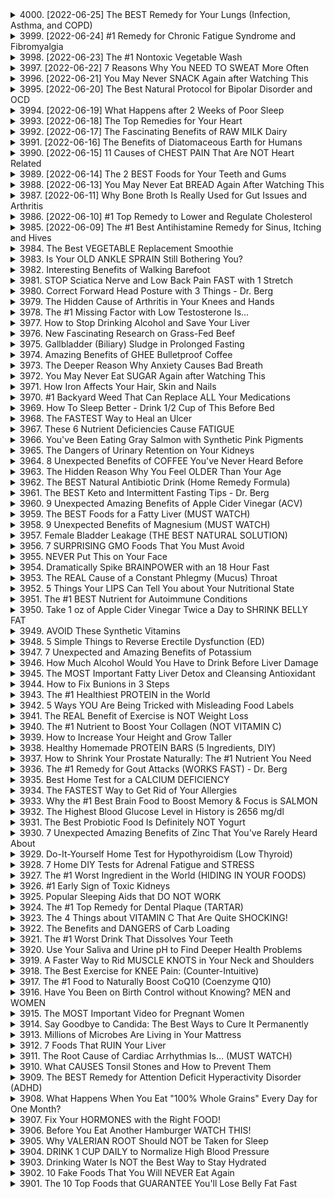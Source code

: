 <details>
<summary>4000. [2022-06-25] The BEST Remedy for Your Lungs (Infection, Asthma, and COPD)</summary><br>

<a href="https://www.youtube.com/watch?v=09RHUN1az2w" target="_blank">
    <img src="https://img.youtube.com/vi/09RHUN1az2w/maxresdefault.jpg" 
        alt="[Youtube]" width="200">
</a>

### 文章整理：《肺部健康管理的有效方案》

---

#### **核心主題**
- 探讨改善肺部健康的自然療法，包括維生素D、紅光療法（infrared light therapy）和紫外線（UV light）的作用。
- 强調太陽光的綜合療效及其在肺部健康中的重要性。

---

#### **主要觀念**
1. ** inflammation, 免疫反應和血管收縮**：這三個現象是肺部疾病（如感染、哮喘和COPD）的共同特徵。
2. **糖皮質激素的局限性**：長期使用會導致抗藥性，降低療效。
3. **維生素D的作用**：
   - 調節免疫系統。
   - 抗炎作用。
   - 支持肺部平滑肌功能。
4. **紅光療法（infrared light therapy）**：
   - 有助於舒張支氣管，改善呼吸。
   - 減輕炎症和肺纖維化。
5. **紫外線（UV light）**：
   - 具有抑菌作用，可用於殺滅空氣中的病原體。

---

#### **問題原因**
1. 長期使用糖皮質激素會導致抗藥性。
2. 維生素D受體基因多形性（polymorphism）可能影響其療效，導致部分人對維生素D反應不佳。
3. 環境污染和室內污染物可能加重肺部負擔。

---

#### **解決方法**
1. **維生素D**：
   - 补充足夠劑量的維生素D（如50,000 IU/天），尤其是基因檢測顯示受體功能異常的人群。
2. **紅光療法和紫外線療法**：
   - 利用自然光或人工設備進行紅光和紫外線照射，改善肺部健康。
3. **太陽光綜合療法**：
   - 太陽光提供UVB射線（促進維生素D合成）和紅外線（抗炎、改善呼吸），是一種經濟有效的綜合療法。

---

#### **健康建議**
1. **增加日曬時間**：適當暴露於陽光下，以促進維生素D的合成。
2. **穿透性衣物**：红外線可穿透衣物，因此即使在室內或陰天也能受益。
3. **避免過度曝晒**：注意防護，避免紫外線過量照射導致皮膚損傷。
4. **保持空氣流通**：減少室內污染物，選擇戶外活動以改善肺部健康。

---

#### **結論**
- 太陽光的多重療效（UVB、紅外線）為肺部健康管理提供了自然且有效的方案。
- 維生素D和光療法可增強免疫力、降低炎症反應，並幫助恢復糖皮質激素的效果。
- 適當的日曬和戶外活動是提升肺部健康的重要方式。
</details>

<details>
<summary>3999. [2022-06-24] #1 Remedy for Chronic Fatigue Syndrome and Fibromyalgia</summary><br>

<a href="https://www.youtube.com/watch?v=F30qB2tMQgQ" target="_blank">
    <img src="https://img.youtube.com/vi/F30qB2tMQgQ/maxresdefault.jpg" 
        alt="[Youtube]" width="200">
</a>

### 核心主題 (Core Theme)
- **Discussion of treatments for Chronic Fatigue Syndrome (CFS) and Fibromyalgia**  
  討論慢性疲勞綜合症（CFS）和纖維肌痛的治療方法。

---

### 主要觀念 (Primary Concepts)
- **Association between CFS, Fibromyalgia, and Epstein-Barr Virus (EBV)**  
  慢性疲勞綜合症和纖維肌痛常與Epstein-Barr病毒有關。
- **Stress and Cortisol Imbalance as Triggers**  
  紧張和皮質醇失衡是激活EBV的 triggers。

---

### 問題原因 (Underlying Causes)
- **Reactivation of Latent EBV**  
  潜伏的Epstein-Barr病毒被重新激活。
- **Cortisol Dysregulation Due to Stress**  
  紧張導致的皮質醇失衡，削弱免疫系統功能。

---

### 解決方法 (Solutions)
1. **Olive Leaf Extract as an Antiviral Agent**  
   橄欖葉提取物具有抗病毒作用，特別針對EBV。
2. **Stress Reduction Strategies**  
   緮理壓力，以避免激活潛伏的病毒感染。

---

### 健康建議 (Health Recommendations)
1. **Incorporate Olive Leaf Extract into Diet**  
   將橄欖葉提取物納入飲食中，但注意選擇未經過熱處理和未巴氏殺菌的產品。
2. **Manage Stress Effectively**  
   通過心理調適或物理活動等方式有效管理壓力。
3. **Consider Fermented Olives with Live Cultures**  
   選擇發酵且未殺菌的橄欖，以保留有益菌。

---

### 結論 (Conclusion)
- **Olive Leaf Extract as a Promising Remedy**  
  橄欖葉提取物對CFS和Fibromyalgia患者有顯著療效，但需配合壓力管理。
- **Importance of Holistic Approaches**  
  綜合性治療方法（如抗病毒與壓力管理結合）是改善症狀的关键。

---

### 參考資料 (References)
1. Epstein-Barr Virus and Chronic Fatigue Syndrome: Mechanisms and Treatment Options.  
2. The Role of Cortisol in Viral Reactivation and Immune Suppression.  
3. Health Benefits of Olive Leaf Extract: A Review of Scientific Evidence.
</details>

<details>
<summary>3998. [2022-06-23] The #1 Nontoxic Vegetable Wash</summary><br>

<a href="https://www.youtube.com/watch?v=GKLZpquBc_4" target="_blank">
    <img src="https://img.youtube.com/vi/GKLZpquBc_4/maxresdefault.jpg" 
        alt="[Youtube]" width="200">
</a>

### 核心主題
- 探讨非 Toxic 的蔬菜清洗方法。
- 强调氢氧化学特性及其在清洗和健康方面的应用。

### 主要觀念
1. **氢氧化学的双重作用**：
   - 氢氧化学（H₂O₂）是一种氧化性化合物，能够分解为水和氧气。
   - 在人体内，免疫细胞利用氢氧化学作为抗菌武器。

2. **氢氧化学的独特优势**：
   - 具有杀灭微生物的能力。
   - 能够降解并去除農藥、殺蟲劑、除草劑等化學物質。

3. **脂肪可溶性毒物的健康風險**：
   - 化學物質易積累在脂肪組織，影響神經系統和內臟器官。
   - 使是「有機」蔬菜，也可能含有微量農藥殘留。

### 問題原因
- 常規農藥和化學劑的使用導致食物中存在有害殘留。
- 化學物質不易分解，可能長期影響健康。
- 消毒劑和殺蟲劑的濫用對環境和家庭造成潛在危害。

### 解決方法
1. **食品級氢氧化学**：
   - 推荐使用3%食品級氢氧化學溶液。
   - 清洗比例：1/4杯氢氧化学加入1加仑水中。
   - 浸泡蔬菜20分鐘後晾干，存放在冰箱中。

2. **替代清潔方法**：
   - 使用茶 tree 油、稀釋的醋或卡詩肥皂溶液。
   - 碳酸鹽土（Diatomaceous Earth）用於殺蟲和消毒。

3. **家庭蟲害控制**：
   - 採用自然方法如Neem油，避免使用有毒化學劑。
   - 請專業公司時需了解使用的藥劑成份，確保安全。

### 健康建議
- 避免接觸高毒性殺蟲劑和消毒劑。
- 使用非 Toxic 的清潔產品，降低家庭環境中的化學暴露風險。
- 定期清潔廚房 surfaces 和用具，防止微生物滋生。

### 結論
- 氢氧化學是一種安全有效的清洗劑，具有廣泛的應用潛力。
- 自然方法在殺蟲和消毒方面同樣有效，且對環境更友善。
- 提高公眾對化學物質風險的认知，鼓勵選擇健康的清潔和農藥使用方式。
</details>

<details>
<summary>3997. [2022-06-22] 7 Reasons Why You NEED TO SWEAT More Often</summary><br>

<a href="https://www.youtube.com/watch?v=tcQbIKbbrrU" target="_blank">
    <img src="https://img.youtube.com/vi/tcQbIKbbrrU/maxresdefault.jpg" 
        alt="[Youtube]" width="200">
</a>

### 核心主題: 汗液的作用與健康益處  
Sweating is a natural bodily function with significant health benefits that are often overlooked or misunderstood.

---

### 主要觀念:  
1. **汗液的組成与功能**:  
   - 汗液主要由水、鹽分（如鈉、钾、钙、镁）、氯化物、脂肪酸和葡萄糖等成分組成。  
   - 它的主要功能是調節體溫，防止中暑，并幫助排出 excess heat.  

2. **汗腺的類型**:  
   - 經油腺：連接毛囊，分泌油脂（如腋下）。  
   - 汗腺：分泌鹽分較高的液體。  

3. **常見問題**:  
   - 人們不喜歡出汗的原因包括怕臭味、擔心別人知道自分が汗をかいていること等。  
   - 使用某些止汗劑可能會堵塞毛孔，導致更嚴重的臭味。  

---

### 問題原因:  
- 過度使用含 Aluminum 的止汗劑可能阻塞毛孔，增加臭味。  
- 現代人過於追求乾燥肌膚，忽視了出汗的健康益處。  

---

### 解决方法:  
1. **自然調節汗液**:  
   - 適當運動以促進血液循環和汗腺活動。  
   - 使用不含堵塞成分的清潔產品。  

2. **補充電解質**:  
   - 紫外線照射下出汗會導致鈉、钾等 mineral 的流失，建議適量補充。  

3. **心理調整**:  
   - 汗腺受神經系統控制，保持良好的心理狀態有助于減少不必要的出汗。  

---

### 健康建議:  
1. **保持適當的活動水平**:  
   - 定期運動可以提高心肺功能，改善睡眠 quality.  

2. **注意hydration**:  
   - 運動後及時補充水分和電解質，避免 dehydration 和 fatigue.  

3. **選擇合適的止汗劑**:  
   - 選用不含堵塞成分的產品，或嘗試天然方法（如使用蘆薺）。  

4. **保持皮膚清潔**:  
   - 汗液殘留在皮膚上可能導致臭味和感染，建議及時清潔。  

---

### 結論:  
出汗是人體健康的重要表現之一，它不僅幫助調節體溫，還能改善心肺功能、促進睡眠並提昇能量 levels. 適當利用汗液的益處，並且避免過度干預，乃是維持整體健康的關鍵。
</details>

<details>
<summary>3996. [2022-06-21] You May Never SNACK Again after Watching This</summary><br>

<a href="https://www.youtube.com/watch?v=5kPtCnZGAwI" target="_blank">
    <img src="https://img.youtube.com/vi/5kPtCnZGAwI/maxresdefault.jpg" 
        alt="[Youtube]" width="200">
</a>

### 文章整理：高頻率零食攝取對健康的影響及改善策略

---

#### 核心主題  
- **高頻率零食攝取**與相關健康問題的討論。
- 强調**低血糖、胰島素抵抗**及其健康影響。

---

#### 主要觀念  
1. **胰島素的作用**：  
   - 胰島素負責將血糖運輸至細胞供能，過度分泌會導致血糖降低，引發低血糖反饋。
2. **低血糖的危害**：  
   - 低血糖會誘發食欲，導致overeating，特別是高糖分食物的攝取。
3. **現代飲食結構問題**：  
   - 高碳水化合物、低纖維和低脂肪的飲食容易引發胰島素過度分泌。

---

#### 問題原因  
1. **零食消費模式**：  
   - 現代人習慣於高頻率零食攝取，尤其是加工食品，導致血糖水平波動。
2. **飲食結構失衡**：  
   - 高糖、高碳水化合物的攝入增加了胰島素抵抗風險。
3. **缺乏運動**：  
   - 經常久坐和缺乏肢體活動，影響身體對胰島素的敏感性。

---

#### 解決方法  
1. **改變飲食結構**：  
   - 減少精緻碳水化合物攝取，增加膳食纖維和健康脂肪（如橄榄油、坚果）。
2. **增加運動量**：  
   - 觀點：規律性有氧運動可降低胰島素抵抗。
3. **血糖管理策略**：  
   - 避免低血糖誘發的零食攝取，建議食用高纖維和健康脂肪的食物以穩定血糖。

---

#### 健康建議  
1. **飲食調整**：  
   - 減少精緻糖分和加工食品攝取。  
   - 增加蔬菜、橄欖油、坚果等高纖維和健康脂肪食物的攝入。
2. **餐後零食替代**：  
   - 將零食用作正餐的甜點，避免過度攝食。  
   - 推荐搭配：蔬菜沙拉（如芹菜）+ 膏狀堅果、橄欖油等。
3. **補充關鍵營養素**：  
   - 維生素B1、鎂、鈣、鋅和維生素D有助於改善血糖調節。  
   - 推荐來源：深色蔬菜、堅果、種子、全穀物。
4. **運動建議**：  
   - 规律性有氧運動（如快走、騎車）可提高胰島素敏感性，幫助消耗過剩血糖。

---

#### 結論  
1. 高頻率零食攝取會導致低血糖反饋循環，增加肥胖和代謝症風險。  
2. 通過調整飲食結構（降低精緻碳水化合物、增加健康脂肪和膳食纖維）、規律運動及補充關鍵營養素，可有效改善胰島素抵抗，穩定血糖水平。  
3. 零食消費需謹慎，建議將其作為正餐的一部分，以蔬菜和高纖食物為主，避免食用精緻甜食。

--- 

以上整理旨在提供清晰的結構化資訊，幫助理解文章核心內容及其解決方案。
</details>

<details>
<summary>3995. [2022-06-20] The Best Natural Protocol for Bipolar Disorder and OCD</summary><br>

<a href="https://www.youtube.com/watch?v=49NTJ4bWgLA" target="_blank">
    <img src="https://img.youtube.com/vi/49NTJ4bWgLA/maxresdefault.jpg" 
        alt="[Youtube]" width="200">
</a>

### 文章重點整理

#### 核心主題
- 探讨双相情感障碍（bipolar disorder）和强迫症（obsessive compulsive disorder, OCD）的替代治疗协议。
- 强调肠道健康、饮食调整和营养补充在改善精神疾病中的作用。

#### 主要觀念
1. **传统治疗方法的局限性**：
   - 使用SSRIs等药物可能导致副作用。
   - 侵入性治疗如深部脑刺激（DBS）和功能神经外科手术的风险较高。
   
2. **肠道与神经系统之间的联系**：
   - 肠道微生物群在合成神经递质（如血清素、去甲肾上腺素、多巴胺）中起重要作用。
   - 肠道炎症与双相情感障碍等精神疾病密切相关。

3. **替代治疗的核心理念**：
   - 修复肠道健康以改善情绪和神经系统功能。
   - 通过饮食调整和营养补充减少炎症，支持大脑健康。

#### 問題原因
1. **肠道问题**：
   - 炙烧乳杆菌失衡可能导致神经递质合成不足。
   - 饮食中过多的糖、麸质（gluten）和高ω-6脂肪酸的食物引发肠道炎症。

2. **饮食结构不合理**：
   - 高碳水化合物饮食导致血糖波动，影响大脑功能。
   - 精制糖和不健康脂肪的摄入加剧炎症反应。

3. **营养缺乏**：
   - 必需脂肪酸（如ω-3）不足可能导致神经炎症。
   - B族维生素缺乏影响神经递质合成。

#### 解決方法
1. **肠道修复与饮食调整**：
   - 消除引发炎症的食物：减少糖、麸质和高ω-6脂肪酸的摄入。
   - 增加益生菌和益生元食物：如发酵食品（ Sauerkraut, Kimchi, 高 quality kefir）。
   - 考虑采用低碳水化合物饮食，优先选择健康脂肪。

2. **营养补充**：
   - 必需脂肪酸：鱼油中的 EPA 和 DHA 可减少神经炎症。
   - B族维生素：特别是维生素 B1、叶酸和烟酸，推荐使用天然来源如營養酵母。
   - 其他补充剂：N-乙酰半胱氨酸（NAC）调节谷氨酸，改善双相情感障碍；贯叶金黄素（Hyperforin）缓解抑郁。

3. **其他辅助治疗**：
   - 对于严重症状，可考虑锂盐或甘氨酸补充。

#### 健康建議
1. **饮食建议**：
   - 采用均衡饮食，优先选择全食物和高纤维食品。
   - 减少精制糖和反式脂肪的摄入，避免麸质相关问题。

2. **营养补充建议**：
   - 确保充足的必需脂肪酸摄入，优先使用鱼油等来源。
   - 补充天然B族维生素，避免合成剂。

3. **生活习惯建议**：
   - 保持规律作息，减少压力。
   - 结合适度运动，促进大脑健康。

#### 結論
- 替代治疗协议通过修复肠道、调整饮食和补充营养，为双相情感障碍和OCD提供了一种自然且安全的治疗选择。
- 需结合个体情况，制定个性化方案，并在专业医生指导下进行。
</details>

<details>
<summary>3994. [2022-06-19] What Happens after 2 Weeks of Poor Sleep</summary><br>

<a href="https://www.youtube.com/watch?v=cc55ExfBwD8" target="_blank">
    <img src="https://img.youtube.com/vi/cc55ExfBwD8/maxresdefault.jpg" 
        alt="[Youtube]" width="200">
</a>

### 文章重點整理

#### 核心主題
- 睡眠健康的重要性及其影響 фактори.
- 如何通過生活方式、飲食和自然方法改善睡眠品質。

---

#### 主要觀念
1. **光線對睡眠的影響**  
   - 太陽光（尤其是紅外線）可以增加內源性褪黑激素的分泌，從而促進良好的睡眠。
   - 避免過度暴露在紫外線下，以免造成傷害。

2. **飲食與消化系統**  
   - 晚餐不宜過量或食用不易消化的食物，以避免影響夜間睡眠。
   - 推薦食用益生菌食品（如開菲爾）來促進腸胃健康，從而改善睡眠。

3. **壓力管理**  
   - 高強度的有氧運動可能增加思緒，不如進行體力勞作來得好，因後者能分散注意力。
   - 使用補充劑（如阿育吠陀藥草、洋甘菊茶、维生素B1）來幫助緩解壓力。

4. **血糖水平**  
   - 血糖過高或過低均可能干擾睡眠。酮ogenic饮食需注意血糖變化，避免低血糖影響.sleep.

---

#### 問題原因
1. **光線不足**  
   - 现代生活方式導致日間接觸自然光不足，影響褪黑激素的分泌。

2. **飲食不當**  
   - 晚餐過晚或攝入不易消化的食物，加重腸胃負擔，影響睡眠品質。

3. **壓力水平高**  
   - 高壓狀態和不佳的壓力管理方式會干擾睡眠周期。

4. **血糖紊亂**  
   - 血糖不穩定（過高或過低）均可能導致睡眠中斷。

---

#### 解決方法
1. **光線曝露**  
   - 每天適量接觸自然光，特別是紅外線，以增強褪黑激素的分泌。

2. **飲食調整**  
   - 晚餐時間不宜過晚，選擇易消化且富含纖維的食物。
   - 推薦食用益生菌食品（如開菲爾）來改善腸胃健康。

3. **壓力管理**  
   - 選擇體力勞作而非有氧運動來分散注意力，並使用補充劑（如阿育吠陀藥草、洋甘菊茶、维生素B1）來緩解壓力。

4. **血糖控制**  
   - 維持穩定的血糖水平，特別是酮ogenic飲食者需注意血糖變化。

---

#### 健康建議
1. **日光曝露**  
   - 每天適量接觸太陽光，避免紫外線過度傷害，以促進褪黑激素的分泌。

2. **飲食選擇**  
   - 多食用高纖維、富含礦物質的食物（如蔬菜），並攝取益生菌食品來改善腸胃健康。

3. **壓力管理**  
   - 練習放鬆技巧，如冥想或瑜伽，並適當進行體力勞作來分散注意力。

4. **血糖監控**  
   - 定期監測血糖水平，特別是酮ogenic飲食者需注意低血糖的影響。

---

#### 結論
- 改善睡眠品質需要綜合考慮多個因素，包括光線曝露、飲食調整、壓力管理以及血糖控制。
- 通過自然方法和生活方式的改變，可以有效提升睡眠質素，從而促進整體健康。
</details>

<details>
<summary>3993. [2022-06-18] The Top Remedies for Your Heart</summary><br>

<a href="https://www.youtube.com/watch?v=oquJX1-g7lE" target="_blank">
    <img src="https://img.youtube.com/vi/oquJX1-g7lE/maxresdefault.jpg" 
        alt="[Youtube]" width="200">
</a>

### 文章要點整理

#### 一、核心主題
- 心臟健康及其相關問題的分析與解決方案。

#### 二、主要觀念
1. **心臟功能的重要性**：心臟是負責泵血和供氧的主要器官，其健康直接影響全身器官的功能。
2. **常見心臟相關問題**：
   - 高血壓
   - 心律不整（ arrhythmias）
   - 心肌肥大（cardiomegaly）
   - 心音雜音（murmur）
   - 脈搏過快或不規則

#### 三、問題原因
1. **電解質失衡**：缺乏 potassium（鉀）和 magnesium（鎂）會影響心臟節律。
2. **營養素不足**：
   - B 群維生素 deficiency 會導致同型半胱氨酸（homocysteine）水平升高，增加心血管疾病風險。
   - Vitamin D 缺乏可能引起高血壓。
3. **代謝問題**：如.cards病變或心臟肥大。
4. **環境因素**：
   - 電磁場干擾（EMF）來自手機、電腦等電子產品，可能影響心臟節律。
   - 生活習慣，如長時間運動可能導致良性心律不整。

#### 四、解決方法
1. **營養補充**：
   - **Potassium**：增加攝取以降低血壓和脈搏速率。
   - **Magnesium** 和 **Tatka（特卡拉）**：幫助恢復電解質平衡，改善心律不整。
   - **B 群維生素** 與 **Nutritional Yeast**：降低同型半胱氨酸水平，保護心臟健康。
2. **電解質管理**：
   - 补充 sea salt（海鹽）以避免低血壓或過度限制 sodium（鈉）。
3. **環境干預**：
   - 减少接觸 electromagnetic fields（EMF），如調整臥室電子產品布局。
4. **運動調整**：
   - 適當控制高強度運動，防止因心臟強化導致的良性心律不整。

#### 五、健康建議
1. **飲食調整**：
   - 增加 potassium 的攝取（如香蕉、橙子等）。
   - 減少精制碳水化合物和糖分，避免電解質失衡。
2. **補充劑推薦**：
   - 使用 Tatka 补充劑幫助心臟健康。
   - 遐食營養酵母以獲得 B 群維生素。
3. **環境保護措施**：
   - 降低生活周圍的 electromagnetic fields 干擾，改善睡眠環境。

#### 六、結論
- 心臟健康受多種因素影響，包括電解質、營養素、環境和個人習慣。通過綜合調整飲食、補充必需 nutrients 和避免有害環境因素，可以有效保護心臟功能並預防相關疾病。
</details>

<details>
<summary>3992. [2022-06-17] The Fascinating Benefits of RAW MILK Dairy</summary><br>

<a href="https://www.youtube.com/watch?v=PvWz5cNTmLE" target="_blank">
    <img src="https://img.youtube.com/vi/PvWz5cNTmLE/maxresdefault.jpg" 
        alt="[Youtube]" width="200">
</a>

### 文章整理：Raw Milk 的益處與影響

#### 核心主題
- **Raw Milk 及其產品的健康益處**
- **嬰幼兒飲食的最佳選擇：母乳 vs. 牛奶/山羊奶**

---

#### 主要觀念
1. **母乳的優越性**  
   - 母乳是嬰幼兒最完美的食物，具有多種免疫和營養優勢。
   - 非母乳喂養嬰兒面臨諸多健康風險，包括猝死綜合征、肥胖、糖尿病等。

2. **Raw Milk 的潛在益處**  
   - 腸道菌群平衡：Raw Milk 中的有益菌可幫助分解乳糖，改善腸胃健康。
   - 抗炎與免疫支持：含有多種抗炎酶（如 lacto-peroxidase、lactoferrin）和脂肪酸，對抗關節僵硬和炎症有作用。

3. **加工牛奶的缺點**  
   - **巴氏消毒法**：破壞多種蛋白質和酶，降低營養價值。
   - **均質化**：改變脂肪結構，影響脂肪酸的功能。

---

#### 問題原因
- **工業化處理的弊端**  
  - 巴氏消毒滅活了有益酶和抗體，導致乳制品營養價值降低。  
  - 均質化破壞脂肪酸功能，失去自然分層特性。
- **現代飲食習慣影響**  
  - 多數人選擇加工牛奶，忽視 Raw Milk 的天然健康益處。

---

#### 解決方法
1. **選擇Raw Milk 及其制品**  
   - 選擇未經高溫處理的.Raw Milk 與乳製品（如 kefir、酸奶）。
   - 注意來源衛生，確保牛奶來自健康的牲畜。

2. **調整飲食結構**  
   - 減少加工奶制品攝取，優先選擇含A2β-酪蛋白的牛奶，降低消化不適風險。

---

#### 健康建議
1. **免疫與腸胃健康**  
   - Raw Milk 中的有益菌可改善腸道菌群平衡，增強免疫力。  
   - 遊牧型飲食可能有助于減少炎症性腸病。

2. **骨骼與營養吸收**  
   - Raw Milk 提供更多易吸收的鈣質和脂溶性維生素。

3. **注意個人差異**  
   - 乳糖不耐受者可利用Raw Milk 中的乳酸菌來分解乳糖，降低不适感。

---

#### 結論
- **Raw Milk 的多樣益處**  
  - 具備多種抗炎、免疫支持和營養優勢。
- **加工牛奶的局限性**  
  - 巴氏消毒与均質化破壞了牛奶的天然特性，降低健康效益。
- **健康飲食的方向**  
  - 選擇高質量 Raw Milk 與制品，平衡飲食結構，改善整體健康。

---

#### 參考文獻
- [RealMilk.com](https://www.realmilk.com) 提供有關Raw Milk的詳細信息。
</details>

<details>
<summary>3991. [2022-06-16] The Benefits of Diatomaceous Earth for Humans</summary><br>

<a href="https://www.youtube.com/watch?v=hoUzQyp_LtA" target="_blank">
    <img src="https://img.youtube.com/vi/hoUzQyp_LtA/maxresdefault.jpg" 
        alt="[Youtube]" width="200">
</a>

### 核心主題
- 硅藻土（Diatomaceous Earth, DE）的來源與特性
- 網 silica 的重要性及其健康益處
- 硅藻土在人體健康中的應用

### 主要觀念
1. **硅藻土的來源**:
    - 由化石化的硅藻（Diatoms）形成的粉末。
    - 硅藻是屬於藻類或浮游植物（Phytoplankton），經過數百萬年的沉積形成於湖泊底部。

2. **硅的重要性**:
    - 硅在暴露於氧氣後轉化為二氧化硅（Silica）。
    - 二氧化硅對連接組織、關節和骨骼的健康至關重要。
    - 骨骼 mineralization 和預防骨質疏鬆症需要足夠的二氧化硅。

3. ** silica 的功能**:
    - 舉助形成韌帶、肌腱、軟骨、指甲、頭髮和皮膚。
    - 強化動脈壁，可能防止主動脈瘤。
    - 刺激I型膠原蛋白的生成，增強結缔組織。

4. **硅藻土的其他益處**:
    - 抗寄生蟲和病原體作用，如消除大肠杆菌（E. coli）。
    - 通過結合 aluminium 來幫助排毒，避免其在人體中積累。

### 問題原因
- 確保足夠的 silica 取對於維持組織健康至關重要，但現代飲食中往往缺乏這類礦物質。
- 胃酸不足可能影響硅藻土中 silica 的吸收效率。

### 解決方法
1. **补充 silica**:
    - 硅藻土是補充 silica 的有效來源。
    - 推薦每日攝取量從一茶匙開始，逐步增加至兩茶匙。

2. **改善吸收**:
    - 遊離於空腹時服用，以利於胃酸充分作用。
    - 可添加蘋果醋或少量.BUTTON hydrochloric acid（HCl） tablets來增強吸收。

3. **排毒 Aluminium**:
    - 硅藻土能有效結合並清除體內的 Aluminium，減少其毒性影響。

### 健康建議
- 減少 Aluminium 的暴露，例如避免使用含 Aluminium 的廚具或個人護理產品。
- 適當補充硅藻土以強化結缔組織和骨骼健康。
- 確保攝取足夠的 HCl 來幫助 silica 的吸收，尤其是胃酸分泌不足的人群。

### 結論
硅藻土作為一種自然礦物質サプリメント，提供了豐富的二氧化硅，對於維持關節、骨骼、皮膚和血管健康具有顯著益處。通過適當的攝取方法和吸收輔助措施，可以最大化其效果，從而提升整體健康狀況。
</details>

<details>
<summary>3990. [2022-06-15] 11 Causes of CHEST PAIN That Are NOT Heart Related</summary><br>

<a href="https://www.youtube.com/watch?v=rjFk-vMLhhA" target="_blank">
    <img src="https://img.youtube.com/vi/rjFk-vMLhhA/maxresdefault.jpg" 
        alt="[Youtube]" width="200">
</a>

### 文章重點整理

#### 核心主題
- 胸痛（Chest Pain）的多種原因及其與心血管疾病的关系。

#### 主要觀念
1. **胸痛不一定由心臟病引起**：
   - 統計顯示，只有31%的胸痛病例與心臟相關。
   - 心臟病發作（Heart Attack）並非所有胸痛的原因，但胸痛可能與心臟問題有關而不導致永久性損傷。

2. **心臟病發作的特性**：
   - 約64%的心臟病發作是無症狀的。
   - 胸痛可能伴有出汗、頭暈和呼吸短促，但這些症狀並不 항상 心臟病的表現。

3. **胸痛的其他原因**：
   - 消化系統問題（如GERD、膽囊相關疾病）占胸痛病例的42%。
   - 經常忽略的原因包括壓力/焦慮、肺栓塞、肺炎等。

#### 問題原因
1. **消化系統相關**：
   - **GERD（反流性食管炎）**：胃酸逆流導致胸骨後灼燒感或疼痛。
   - **膽道問題**：膽汁淤積或膽管炎症可能引起胸痛，尤其是右下胸部。

2. **壓力和心理因素**：
   - 焦慮、恐慌症和心碎症候群（Broken Heart Syndrome）均可導致胸痛，伴隨高 уровень кортизолу和长期健康影響。

3. **肺部相關疾病**：
   - 肺栓塞（Pulmonary Embolism）、 pneumothorax 和 pneumonia 可引起胸痛，通常伴有呼吸困難或感染症狀。

4. **其他罕見原因**：
   - 主动脉夲離（Aortic Dissection）： rare but dangerous。
   - 病毒性心包炎（Pericarditis）和水痘相關的帶狀皰疹（Shingles）也可導致胸痛。

#### 解決方法
1. **診斷建議**：
   - 如有持續或 severe chest pain，立即就醫以排除心臟病或其他 serious conditions。
   - 醫療專業人員可通過問診、實驗室檢測和影像學檢查來確定病因。

2. **治療方案**：
   - 心臟病：根據情況使用藥物或手術。
   - GERD：藥物治療（如抗酸劑）和生活方式調整。
   - 膽道問題：膽囊切除或其他外科干預。
   - 焦慮/壓力：心理諮詢、放鬆技巧和藥物治療。
   - 肺部感染：抗生素或抗病毒治療。

3. **哮喘管理**：
   - 使用吸入劑。
   - 依	from 鈴 vitamin D 和特殊呼吸技巧來緩解症狀。

#### 健康建議
1. **預防措施**：
   - 管理壓力和焦慮，通過運動、冥想等方法。
   - 保持健康飲食和生活習慣以降低膽囊病和心臟病風險。
   - 定期體檢，特別是有心血管疾病家族史的人。

2. **症狀监测**：
   - 注意胸痛的性質（如位置、持續時間、是否伴隨其他症狀）。
   - 如胸痛伴有呼吸困難、出汗或噁心，立即就醫。

#### 結論
- 胸痛是一個多因素問題，可能涉及消化、心血管和肺部系統等。
- 及時評估和治療是關鍵，以避免嚴重後果。
- 醫患合作對於確定病因和制定有效管理計劃至關重要。
</details>

<details>
<summary>3989. [2022-06-14] The 2 BEST Foods for Your Teeth and Gums</summary><br>

<a href="https://www.youtube.com/watch?v=MNs1VYAXkS4" target="_blank">
    <img src="https://img.youtube.com/vi/MNs1VYAXkS4/maxresdefault.jpg" 
        alt="[Youtube]" width="200">
</a>

# 文章整理：牙齒與口腔健康的關鍵營養素

## 核心主題
- 牙齒和 gums 的健康受到多種營養素的影響。
- 糖分和精制碳水化合物是導致牙齒問題的主要原因之一。
- 脫水山梨糖醇（vitamin F）等脂肪溶性維生素在牙齒健康中起重要作用。

---

## 主要觀念
1. **維生素 A 的作用**：
   - 維生素 A 促進唾液分泌，幫助保持口腔濕潤。
   - 維生素 A 缺乏會影響牙齦健康。

2. **維生素 C 的作用**：
   - 維生素 C 與膠原蛋白的合成有關，有助於牙肉和牙龈健康。
   - 糖分攝取過多會干擾維生素 C 的吸收。

3. **維生素 D 的作用**：
   - 維生素 D 促進鈣質吸收，增強牙齒骨密度。

4. **維生素 K2 的作用**：
   - 維生素 K2 負責將鈣質運送到牙齒和骨骼，防止鈣沉積在血管中。

5. **脂肪酸的作用**：
   - ω-3 脫水山梨糖醇（EPA 和 DHA）具有抗炎作用，有助於口腔健康。
   - 維生素 F 輔助將鈣質輸送到組織中。

---

## 問題原因
1. **不良飲食習慣**：
   - 高糖和高精制碳水化合物攝取破壞牙齒 mineral balance。
   - 糖分干擾維生素 C 的吸收，影響牙肉健康。

2. **營養素缺乏**：
   - 維生素 A、C、D、K2 和脂肪酸的不足導致牙齒問題。

3. **現代飲食結構**：
   - 高糖和加工食品盛行，傳統富含營養的食物攝取不足。

---

## 解決方法
1. **補充足夠的維生素 A**：
   - 消耗富含維生素 A 的食物（如肝臟、蛋黃、紅橙色蔬菜）。
   - 草饲牛油和魚肝油是優質來源。

2. **增加維生素 C 攝取**：
   - 食用新鮮水果和蔬菜（如柑橘類、草莓、番薯、羽衣甘藍）。
   - 酪乳酸菌食品（如酸奶、kimchi、sauerkraut）提供額外益生菌。

3. **補充足夠的維生素 D**：
   - 多晒太陽或攝取魚肝油、蛋黃等富含維生素 D 的食物。

4. **增加維生素 K2 的攝取**：
   - 食用含vitamin K2的食物（如納豆、干酪、牛肝）。
   - 乳酸菌食品也提供一定量的vitamin K2。

5. **補充脂肪酸**：
   - 消耗富含ω-3 脫水山梨糖醇的食物（如魚油、亞麻籽、奇亞籽）。
   - 選擇未加工的天然脂肪來源，如牛油和椰子油。

---

## 健康建議
1. **飲食調整**：
   - 減少精制糖和碳水化合物攝取。
   - 多食用富含維生素 A、C、D、K2 和脂肪酸的食物。

2. **補充劑推薦**：
   - 高品質魚肝油（Cod Liver Oil）提供維生素 A、D 和脂肪酸。
   - 草饲牛油作為日常脂肪來源，提供多種營養素。

3. **生活方式建議**：
   - 定期口腔檢查和清潔。
   - 確保足夠的日光照射以合成維生素 D。

---

## 結論
牙齒健康不僅依賴於良好的口腔衛生習慣，還受到飲食中營養素的深刻影響。通過補充足夠的維生素 A、C、D、K2 和脂肪酸，並且避免高糖和精制碳水化合物，可以顯著改善牙齒和 gums 的健康狀況。
</details>

<details>
<summary>3988. [2022-06-13] You May Never Eat BREAD Again After Watching This</summary><br>

<a href="https://www.youtube.com/watch?v=pdMOxVRtCkc" target="_blank">
    <img src="https://img.youtube.com/vi/pdMOxVRtCkc/maxresdefault.jpg" 
        alt="[Youtube]" width="200">
</a>

# 文章整理： grains and gluten-related health issues

## 1. 核心主題  
- 探讨谷物（尤其是麸质）对健康的影响及其潜在的负面影响。

## 2. 主要觀念  
- **麸质相关问题**：麸质可能导致多种健康问题，包括肠道 permeability、免疫反应和神经系统疾病。  
- **炎症作用**：谷物中的Omega-6脂肪酸比例过高，引发慢性炎症，导致肠道通透性增加。  
- **现代加工方式**：工业化生产中缩短发酵时间，保留更多麸质，增加了消化负担。

## 3. 問題原因  
- **麸质敏感性**：部分人群对麸质不耐受，可能导致肠漏、过敏反应和自身免疫疾病。  
- **营养失衡**：谷物中的Omega-6与Omega-3比例失调（1:22），加剧炎症反应。  
- **添加剂影响**：合成维生素和铁的添加可能引起额外的不良反应。

## 4. 解决方法  
- **减少麸质摄入**：通过实验性饮食（如无谷物一周）评估身体对麸质的反应。  
- **选择低麸质食品**：如发酵时间较长的面包（如 sourdough），可降低麸质含量。  
- **多样化饮食**：采用酮式或生酮饮食，减少炎症并改善整体健康状况。

## 5. 健康建議  
- **短期实验**：建议进行一周无谷物饮食，观察身体变化，再逐步 reintroduce 谷物以评估影响。  
- **关注加工食品**：注意谷物产品中的添加剂和强化成分，选择天然、未过度加工的食品。  
- **个体化饮食**：根据自身健康状况调整饮食结构，必要时寻求专业医疗建议。

## 6. 結論  
麸质和谷物的摄入可能对部分人群带来显著的负面影响，包括肠道健康问题、免疫功能紊乱和神经系统疾病。通过减少或避免麸质摄入，可以有效降低炎症水平，改善整体健康状况。个人应根据自身反应调整饮食习惯，并在必要时寻求专业指导以制定适合自己的饮食计划。
</details>

<details>
<summary>3987. [2022-06-11] Why Bone Broth Is Really Used for Gut Issues and Arthritis</summary><br>

<a href="https://www.youtube.com/watch?v=8QAhZN6S3rU" target="_blank">
    <img src="https://img.youtube.com/vi/8QAhZN6S3rU/maxresdefault.jpg" 
        alt="[Youtube]" width="200">
</a>

# 骨髓 broth 的效果與機理：分析與建議  

## 一、核心主題  
骨髓 broth（bone broth）作为一种传统的营养食品，在近年来受到广泛关注。文章探讨了其在改善关节健康和肠道问题方面的潜在作用，并提出了一种可能的免疫调节机制。

---

## 二、主要觀念  
1. **骨髓 broth 的成分**：富含氨基酸（如谷氨酰胺）、膠原蛋白、多肽、微量元素（如硫酸根）和滋潤物質。  
2. **健康聲明**：被認為對腸胃健康、免疫系統和皮膚有好處。  
3. **可能的免疫調節機制**：提出了一種理論，稱為“分心抗原”假說，即消耗其他物種的DNA（如骨髓中的PMG）可以干擾自身免疫反應，從而減輕自體免疫病灶的炎症。  

---

## 三、問題原因  
1. **腸胃炎症的原因**：可能與飲食、免疫失衡或微生態紊亂有關。  
2. **自體免疫疾病的挑戰**：傳統治療方式可能缺乏針對性，副作用多。  

---

## 四、解決方法  
1. **飲食調整**：  
   - 增加高脂肪動物蛋白的攝取（脂肪與蛋白質的比例建議為2:1至3:1）。  
   - 選擇燉煮或蒸煮植物來降低抗營養因子。  
   - 避免谷物、榖物油和乳制品（除非個體耐受）。  
   - 推荐發酵食品（如 Sauerkraut 或 Kimchi）以補充益生菌。  

2. **骨髓 broth 的應用**：  
   - 可在短期禁食期間攝取，提供必需氨基酸以維持酮症状态。  
   - 長期使用需結合其他治療方案，並密切觀察效果。  

---

## 五、健康建議  
1. **飲食建議**：  
   - 搭配高脂肪動物蛋白飲食，避免低脂白肉和加工食品。  
   - 減少植物抗營養因子的攝取，通過燉煮或蒸煮來降低其影響。  

2. **免疫調節策略**：  
   - 骨髓 broth 可作為輔助治療手段，但應結合其他免疫調理方法（如益生菌）。  

3. **禁食期間使用**：  
   - 短期禁食時可少量攝取骨髓 broth 以補充營養，避免肌肉分解。  

---

## 六、結論  
骨髓 broth 可能通過提供關鍵營養素和干擾自體免疫反應來改善腸胃健康和關節炎症。然而，其效果仍需進一步臨床研究驗證。飲食調整和骨髓 broth 的使用應結合個體化醫療方案，並在專業醫生的指導下進行。
</details>

<details>
<summary>3986. [2022-06-10] #1 Top Remedy to Lower and Regulate Cholesterol</summary><br>

<a href="https://www.youtube.com/watch?v=T4swm7ZX1nU" target="_blank">
    <img src="https://img.youtube.com/vi/T4swm7ZX1nU/maxresdefault.jpg" 
        alt="[Youtube]" width="200">
</a>

### 核心主題：膽固醇管理與代謝機制

### 主要觀念：
1. 胆固醇的來源：
   - 75%由人體自行合成。
   - 25%來自飲食。
   
2. 胆固醇在脂肪燃燒中的角色：
   - 燉燒脂肪時，膽固醇會被釋放並代謝。

3. 胆汁在膽固醇管理中的作用：
   - 胆汁由肝臟產生，儲存於 gallbladder。
   - 作為 detergent，幫助分解脂肪和吸收脂溶性維生素。
   - 負責將膽固醇排出體外。

4. 胆汁的分類：
   - 初級膽汁鹽：由肝臟直接合成。
   - 次級膽汁鹽：由腸道菌群在大腸中合成人造。

### 問題原因：
1. 肠道菌群失衡：
   - 影響次級膽汁鹽的生成，導致膽固醇代謝障礙。

2. 約束性飲食（如酮egenic diet）：
   - 可能會短期提高膽固醇水平。

3. 遗傳因素：
   - 遺傳問題可能影響膽固醇代謝。

4. 胆囊切除術後的影響：
   - 初級膽汁鹽減少，導致 VLDL 增加。

### 解決方法：
1. 維持多樣化腸道菌群：
   - 摂取發酵蔬菜（如kimchi、sauerkraut）以增加益生菌和益生元。

2. 使用補生素：
   - 补充益生菌可顯著降低膽固醇水平。

3. 高纖維飲食：
   - 綜合攝取蔬菜和發酵食品，促進腸道菌群健康。

4. 尼可酰胺（vitamin B3）的使用：
   - 以尼可inic而非niacinamide形式，能有效降低LDL並增加HDL。
   - 促進膽固醇向膽汁鹽的轉化。

5. 使用Tudca bile salts：
   - 补充特定的膽汁鹽（如Tudca）可幫助降低膽固醇。

### 健康建議：
1. 定期健康檢查：
   - 採用CAC（冠狀動脈鈣化）測試，評估心臟病風險。

2. 適當飲食調整：
   - 低碳水化合物飲食需配合膽固醇管理。
   
3. 益生菌攝取：
   - 優先通過食物攝取益生菌，必要時可補充劑。

4. 胆汁健康管理：
   - 確保腸道菌群健康以維持膽汁鹽的正常合成。

### 結論：
膽固醇管理需綜合考慮代謝機制、飲食調整和腸道健康。利用益生菌、尼可酰胺等方法，結合健康的生活方式，可以有效調節膽固醇水平並降低心臟病風險。
</details>

<details>
<summary>3985. [2022-06-09] The #1 Best Antihistamine Remedy for Sinus, Itching and Hives</summary><br>

<a href="https://www.youtube.com/watch?v=6YE8BZkN8Vo" target="_blank">
    <img src="https://img.youtube.com/vi/6YE8BZkN8Vo/maxresdefault.jpg" 
        alt="[Youtube]" width="200">
</a>

### 文章要點整理

#### 核心主題
- 探讨自然抗组胺療法及其在過敏反應中的應用。

#### 主要觀念
1. **Histamine的作用**：
   - Histamine是免疫反應中重要的化學物質，參與引發多種過敏症狀，如流涕、眼癢、皮膚炎、打噴嚏和支氣管痙攣等。
   
2. **Cortisol的角色**：
   - Cortisol是一種自然抗組胺物質，幫助中和Histamine。 adrenal fatigue或低 cortisol水平會削弱身體對抗Histamine的能力，導致其濃度過高。

3. **Quercetin的作用**：
   - Quercetin（槲皮素）是一種植物化合物，具有抑制 Mast Cells（肥大細胞）釋放 Histamine、直接抑制 Histamine反應、並穩定 Mast Cell膜的功能。它被譽為自然的Zyrtec。

4. **Curcumin的功效**：
   - Curcumin（姜黃素）是從薑黃中提取的成分，具有抗炎和抗氧化特性，可增強Quercetin的效果。

5. **Bromelain的作用**：
   - Bromelain（菠蘿蛋白酶）是一種蛋白酶，有助於提高Curcumin的吸收率。

#### 問題原因
- 過敏反應中Histamine過度釋放引發不適症狀。
- 低Cortisol水平削弱身體對抗Histamine的能力。

#### 解決方法
1. **自然抗組胺療法**：
   - **Quercetin**：推薦劑量為400-600毫克，每兩小時服用一次，可通過食物或補充劑攝取。
   - **Curcumin**：建議與少量脂肪（如椰子油或牛油）一同服用以增吸收，可選用含Bromelain的複方產品以進一步提升吸收效果。

2. **其他支持療法**：
   - **維生素D**：每日建議劑量為20,000 IU。
   - **Zinc**：推薦劑量為50毫克。
   - **Nettle Root**：具有抗炎和抗過敏作用，可用於加重症狀時。

#### 健康建議
1. **飲食建議**：
   - 多攝取富含Quercetin的食物，如紅蔥（特別是靠近根部的部分）、蕪菁、羽衣甘藍、香菜和.Radishes。

2. **補充劑建議**：
   - 按照劑量指導使用Quercetin、Curcumin和Nettle Root補充劑。
   - 維生素D和Zinc可作為輔助療法，提升整體免疫功能。

3. **吸收建議**：
   - 與少量脂肪一同服用 fat-soluble成分（如Curcumin）以增強吸收。
   - 使用含Bromelain的產品可進一步增強Curcumin的效果。

#### 總結
- Quercetin、Curcumin和Nettle Root等自然化合物是有效的抗組胺療法，可通過抑制Mast Cells活性和直接中和Histamine來緩解過敏症狀。
- 維生素D和Zinc作為輔助療法，能進一步增強免疫功能和抗炎效果。
- 適當的劑量管理和吸收方法能顯著提升這些自然療法的效果。

此整理結構清晰地展示了文章的核心內容，使用了正式的學術用語，並按照小節進行歸納。
</details>

<details>
<summary>3984. The Best VEGETABLE Replacement Smoothie</summary><br>

<a href="https://www.youtube.com/watch?v=bbPXVAo0IHs" target="_blank">
    <img src="https://img.youtube.com/vi/bbPXVAo0IHs/maxresdefault.jpg" 
        alt="[Youtube]" width="200">
</a>


</details>

<details>
<summary>3983. Is Your OLD ANKLE SPRAIN Still Bothering You?</summary><br>

<a href="https://www.youtube.com/watch?v=vPfQv9Ks1jE" target="_blank">
    <img src="https://img.youtube.com/vi/vPfQv9Ks1jE/maxresdefault.jpg" 
        alt="[Youtube]" width="200">
</a>


</details>

<details>
<summary>3982. Interesting Benefits of Walking Barefoot</summary><br>

<a href="https://www.youtube.com/watch?v=JQo_edypQOE" target="_blank">
    <img src="https://img.youtube.com/vi/JQo_edypQOE/maxresdefault.jpg" 
        alt="[Youtube]" width="200">
</a>


</details>

<details>
<summary>3981. STOP Sciatica Nerve and Low Back Pain FAST with 1 Stretch</summary><br>

<a href="https://www.youtube.com/watch?v=0taKz08XW7w" target="_blank">
    <img src="https://img.youtube.com/vi/0taKz08XW7w/maxresdefault.jpg" 
        alt="[Youtube]" width="200">
</a>


</details>

<details>
<summary>3980. Correct Forward Head Posture with 3 Things - Dr. Berg</summary><br>

<a href="https://www.youtube.com/watch?v=cqX8ods6VLQ" target="_blank">
    <img src="https://img.youtube.com/vi/cqX8ods6VLQ/maxresdefault.jpg" 
        alt="[Youtube]" width="200">
</a>


</details>

<details>
<summary>3979. The Hidden Cause of Arthritis in Your Knees and Hands</summary><br>

<a href="https://www.youtube.com/watch?v=hnwWHQJcKFw" target="_blank">
    <img src="https://img.youtube.com/vi/hnwWHQJcKFw/maxresdefault.jpg" 
        alt="[Youtube]" width="200">
</a>


</details>

<details>
<summary>3978. The #1 Missing Factor with Low Testosterone Is...</summary><br>

<a href="https://www.youtube.com/watch?v=dX0pJWoG9Kc" target="_blank">
    <img src="https://img.youtube.com/vi/dX0pJWoG9Kc/maxresdefault.jpg" 
        alt="[Youtube]" width="200">
</a>


</details>

<details>
<summary>3977. How to Stop Drinking Alcohol and Save Your Liver</summary><br>

<a href="https://www.youtube.com/watch?v=fbQ7jLhBkIQ" target="_blank">
    <img src="https://img.youtube.com/vi/fbQ7jLhBkIQ/maxresdefault.jpg" 
        alt="[Youtube]" width="200">
</a>


</details>

<details>
<summary>3976. New Fascinating Research on Grass-Fed Beef</summary><br>

<a href="https://www.youtube.com/watch?v=fSgmqsl3Twk" target="_blank">
    <img src="https://img.youtube.com/vi/fSgmqsl3Twk/maxresdefault.jpg" 
        alt="[Youtube]" width="200">
</a>


</details>

<details>
<summary>3975. Gallbladder (Biliary) Sludge in Prolonged Fasting</summary><br>

<a href="https://www.youtube.com/watch?v=GNXzkw8r26Q" target="_blank">
    <img src="https://img.youtube.com/vi/GNXzkw8r26Q/maxresdefault.jpg" 
        alt="[Youtube]" width="200">
</a>


</details>

<details>
<summary>3974. Amazing Benefits of GHEE Bulletproof Coffee</summary><br>

<a href="https://www.youtube.com/watch?v=KJhmGjKDQ9k" target="_blank">
    <img src="https://img.youtube.com/vi/KJhmGjKDQ9k/maxresdefault.jpg" 
        alt="[Youtube]" width="200">
</a>


</details>

<details>
<summary>3973. The Deeper Reason Why Anxiety Causes Bad Breath</summary><br>

<a href="https://www.youtube.com/watch?v=Xm98s6f9HHY" target="_blank">
    <img src="https://img.youtube.com/vi/Xm98s6f9HHY/maxresdefault.jpg" 
        alt="[Youtube]" width="200">
</a>


</details>

<details>
<summary>3972. You May Never Eat SUGAR Again after Watching This</summary><br>

<a href="https://www.youtube.com/watch?v=touPC69jMsg" target="_blank">
    <img src="https://img.youtube.com/vi/touPC69jMsg/maxresdefault.jpg" 
        alt="[Youtube]" width="200">
</a>


</details>

<details>
<summary>3971. How Iron Affects Your Hair, Skin and Nails</summary><br>

<a href="https://www.youtube.com/watch?v=cIuzEjf_URE" target="_blank">
    <img src="https://img.youtube.com/vi/cIuzEjf_URE/maxresdefault.jpg" 
        alt="[Youtube]" width="200">
</a>


</details>

<details>
<summary>3970. #1 Backyard Weed That Can Replace ALL Your Medications</summary><br>

<a href="https://www.youtube.com/watch?v=SFWvKhiP2Sw" target="_blank">
    <img src="https://img.youtube.com/vi/SFWvKhiP2Sw/maxresdefault.jpg" 
        alt="[Youtube]" width="200">
</a>


</details>

<details>
<summary>3969. How To Sleep Better - Drink 1/2 Cup of This Before Bed</summary><br>

<a href="https://www.youtube.com/watch?v=pM3stM3uI00" target="_blank">
    <img src="https://img.youtube.com/vi/pM3stM3uI00/maxresdefault.jpg" 
        alt="[Youtube]" width="200">
</a>


</details>

<details>
<summary>3968. The FASTEST Way to Heal an Ulcer</summary><br>

<a href="https://www.youtube.com/watch?v=NOFMXJ6WzX0" target="_blank">
    <img src="https://img.youtube.com/vi/NOFMXJ6WzX0/maxresdefault.jpg" 
        alt="[Youtube]" width="200">
</a>


</details>

<details>
<summary>3967. These 6 Nutrient Deficiencies Cause FATIGUE</summary><br>

<a href="https://www.youtube.com/watch?v=LwPlCTDzK1c" target="_blank">
    <img src="https://img.youtube.com/vi/LwPlCTDzK1c/maxresdefault.jpg" 
        alt="[Youtube]" width="200">
</a>


</details>

<details>
<summary>3966. You've Been Eating Gray Salmon with Synthetic Pink Pigments</summary><br>

<a href="https://www.youtube.com/watch?v=q2RpfrYFCcA" target="_blank">
    <img src="https://img.youtube.com/vi/q2RpfrYFCcA/maxresdefault.jpg" 
        alt="[Youtube]" width="200">
</a>


</details>

<details>
<summary>3965. The Dangers of Urinary Retention on Your Kidneys</summary><br>

<a href="https://www.youtube.com/watch?v=ME8jjIwYMRY" target="_blank">
    <img src="https://img.youtube.com/vi/ME8jjIwYMRY/maxresdefault.jpg" 
        alt="[Youtube]" width="200">
</a>


</details>

<details>
<summary>3964. 8 Unexpected Benefits of COFFEE You've Never Heard Before</summary><br>

<a href="https://www.youtube.com/watch?v=wnRli6P9GVc" target="_blank">
    <img src="https://img.youtube.com/vi/wnRli6P9GVc/maxresdefault.jpg" 
        alt="[Youtube]" width="200">
</a>


</details>

<details>
<summary>3963. The Hidden Reason Why You Feel OLDER Than Your Age</summary><br>

<a href="https://www.youtube.com/watch?v=7YUDXGeMjAY" target="_blank">
    <img src="https://img.youtube.com/vi/7YUDXGeMjAY/maxresdefault.jpg" 
        alt="[Youtube]" width="200">
</a>


</details>

<details>
<summary>3962. The BEST Natural Antibiotic Drink (Home Remedy Formula)</summary><br>

<a href="https://www.youtube.com/watch?v=vnvfiCXs45E" target="_blank">
    <img src="https://img.youtube.com/vi/vnvfiCXs45E/maxresdefault.jpg" 
        alt="[Youtube]" width="200">
</a>


</details>

<details>
<summary>3961. The BEST Keto and Intermittent Fasting Tips - Dr. Berg</summary><br>

<a href="https://www.youtube.com/watch?v=mGG464f_N_8" target="_blank">
    <img src="https://img.youtube.com/vi/mGG464f_N_8/maxresdefault.jpg" 
        alt="[Youtube]" width="200">
</a>


</details>

<details>
<summary>3960. 9 Unexpected Amazing Benefits of Apple Cider Vinegar (ACV)</summary><br>

<a href="https://www.youtube.com/watch?v=9L3qDUTN550" target="_blank">
    <img src="https://img.youtube.com/vi/9L3qDUTN550/maxresdefault.jpg" 
        alt="[Youtube]" width="200">
</a>


</details>

<details>
<summary>3959. The BEST Foods for a Fatty Liver (MUST WATCH)</summary><br>

<a href="https://www.youtube.com/watch?v=RCXJ4zyVT7M" target="_blank">
    <img src="https://img.youtube.com/vi/RCXJ4zyVT7M/maxresdefault.jpg" 
        alt="[Youtube]" width="200">
</a>


</details>

<details>
<summary>3958. 9 Unexpected Benefits of Magnesium (MUST WATCH)</summary><br>

<a href="https://www.youtube.com/watch?v=4HMHiY3m_t8" target="_blank">
    <img src="https://img.youtube.com/vi/4HMHiY3m_t8/maxresdefault.jpg" 
        alt="[Youtube]" width="200">
</a>


</details>

<details>
<summary>3957. Female Bladder Leakage (THE BEST NATURAL SOLUTION)</summary><br>

<a href="https://www.youtube.com/watch?v=f0PRBRC4oNs" target="_blank">
    <img src="https://img.youtube.com/vi/f0PRBRC4oNs/maxresdefault.jpg" 
        alt="[Youtube]" width="200">
</a>


</details>

<details>
<summary>3956. 7 SURPRISING GMO Foods That You Must Avoid</summary><br>

<a href="https://www.youtube.com/watch?v=3eybu-IgeQc" target="_blank">
    <img src="https://img.youtube.com/vi/3eybu-IgeQc/maxresdefault.jpg" 
        alt="[Youtube]" width="200">
</a>


</details>

<details>
<summary>3955. NEVER Put This on Your Face</summary><br>

<a href="https://www.youtube.com/watch?v=jC3FurKvP60" target="_blank">
    <img src="https://img.youtube.com/vi/jC3FurKvP60/maxresdefault.jpg" 
        alt="[Youtube]" width="200">
</a>


</details>

<details>
<summary>3954. Dramatically Spike BRAINPOWER with an 18 Hour Fast</summary><br>

<a href="https://www.youtube.com/watch?v=KYbpda7AMq8" target="_blank">
    <img src="https://img.youtube.com/vi/KYbpda7AMq8/maxresdefault.jpg" 
        alt="[Youtube]" width="200">
</a>


</details>

<details>
<summary>3953. The REAL Cause of a Constant Phlegmy (Mucus) Throat</summary><br>

<a href="https://www.youtube.com/watch?v=iKp9H9LvlqA" target="_blank">
    <img src="https://img.youtube.com/vi/iKp9H9LvlqA/maxresdefault.jpg" 
        alt="[Youtube]" width="200">
</a>


</details>

<details>
<summary>3952. 5 Things Your LIPS Can Tell You about Your Nutritional State</summary><br>

<a href="https://www.youtube.com/watch?v=d_1fRLt1EW4" target="_blank">
    <img src="https://img.youtube.com/vi/d_1fRLt1EW4/maxresdefault.jpg" 
        alt="[Youtube]" width="200">
</a>


</details>

<details>
<summary>3951. The #1 BEST Nutrient for Autoimmune Conditions</summary><br>

<a href="https://www.youtube.com/watch?v=zy-jEXIxpSo" target="_blank">
    <img src="https://img.youtube.com/vi/zy-jEXIxpSo/maxresdefault.jpg" 
        alt="[Youtube]" width="200">
</a>


</details>

<details>
<summary>3950. Take 1 oz of Apple Cider Vinegar Twice a Day to SHRINK BELLY FAT</summary><br>

<a href="https://www.youtube.com/watch?v=5A3d9FvT8H8" target="_blank">
    <img src="https://img.youtube.com/vi/5A3d9FvT8H8/maxresdefault.jpg" 
        alt="[Youtube]" width="200">
</a>


</details>

<details>
<summary>3949. AVOID These Synthetic Vitamins</summary><br>

<a href="https://www.youtube.com/watch?v=mAlaexDCC44" target="_blank">
    <img src="https://img.youtube.com/vi/mAlaexDCC44/maxresdefault.jpg" 
        alt="[Youtube]" width="200">
</a>


</details>

<details>
<summary>3948. 5 Simple Things to Reverse Erectile Dysfunction (ED)</summary><br>

<a href="https://www.youtube.com/watch?v=K2iBcjJsEwg" target="_blank">
    <img src="https://img.youtube.com/vi/K2iBcjJsEwg/maxresdefault.jpg" 
        alt="[Youtube]" width="200">
</a>


</details>

<details>
<summary>3947. 7 Unexpected and Amazing Benefits of Potassium</summary><br>

<a href="https://www.youtube.com/watch?v=HyzNnxplWIA" target="_blank">
    <img src="https://img.youtube.com/vi/HyzNnxplWIA/maxresdefault.jpg" 
        alt="[Youtube]" width="200">
</a>


</details>

<details>
<summary>3946. How Much Alcohol Would You Have to Drink Before Liver Damage</summary><br>

<a href="https://www.youtube.com/watch?v=5WcqDdDdeZ0" target="_blank">
    <img src="https://img.youtube.com/vi/5WcqDdDdeZ0/maxresdefault.jpg" 
        alt="[Youtube]" width="200">
</a>


</details>

<details>
<summary>3945. The MOST Important Fatty Liver Detox and Cleansing Antioxidant</summary><br>

<a href="https://www.youtube.com/watch?v=sHcaBqko2Vs" target="_blank">
    <img src="https://img.youtube.com/vi/sHcaBqko2Vs/maxresdefault.jpg" 
        alt="[Youtube]" width="200">
</a>


</details>

<details>
<summary>3944. How to Fix Bunions in 3 Steps</summary><br>

<a href="https://www.youtube.com/watch?v=N9kdv-1Mias" target="_blank">
    <img src="https://img.youtube.com/vi/N9kdv-1Mias/maxresdefault.jpg" 
        alt="[Youtube]" width="200">
</a>


</details>

<details>
<summary>3943. The #1 Healthiest PROTEIN in the World</summary><br>

<a href="https://www.youtube.com/watch?v=HeH2npPqAuY" target="_blank">
    <img src="https://img.youtube.com/vi/HeH2npPqAuY/maxresdefault.jpg" 
        alt="[Youtube]" width="200">
</a>


</details>

<details>
<summary>3942. 5 Ways YOU Are Being Tricked with Misleading Food Labels</summary><br>

<a href="https://www.youtube.com/watch?v=_hwGLQKZjPc" target="_blank">
    <img src="https://img.youtube.com/vi/_hwGLQKZjPc/maxresdefault.jpg" 
        alt="[Youtube]" width="200">
</a>


</details>

<details>
<summary>3941. The REAL Benefit of Exercise is NOT Weight Loss</summary><br>

<a href="https://www.youtube.com/watch?v=Lofv5L0qq0k" target="_blank">
    <img src="https://img.youtube.com/vi/Lofv5L0qq0k/maxresdefault.jpg" 
        alt="[Youtube]" width="200">
</a>


</details>

<details>
<summary>3940. The #1 Nutrient to Boost Your Collagen (NOT VITAMIN C)</summary><br>

<a href="https://www.youtube.com/watch?v=tYB9CGGSwFM" target="_blank">
    <img src="https://img.youtube.com/vi/tYB9CGGSwFM/maxresdefault.jpg" 
        alt="[Youtube]" width="200">
</a>


</details>

<details>
<summary>3939. How to Increase Your Height and Grow Taller</summary><br>

<a href="https://www.youtube.com/watch?v=JF8FhfgGe2w" target="_blank">
    <img src="https://img.youtube.com/vi/JF8FhfgGe2w/maxresdefault.jpg" 
        alt="[Youtube]" width="200">
</a>


</details>

<details>
<summary>3938. Healthy Homemade PROTEIN BARS (5 Ingredients, DIY)</summary><br>

<a href="https://www.youtube.com/watch?v=uMan_ylkAcA" target="_blank">
    <img src="https://img.youtube.com/vi/uMan_ylkAcA/maxresdefault.jpg" 
        alt="[Youtube]" width="200">
</a>


</details>

<details>
<summary>3937. How to Shrink Your Prostate Naturally: The #1 Nutrient You Need</summary><br>

<a href="https://www.youtube.com/watch?v=72j8NXuJ1oY" target="_blank">
    <img src="https://img.youtube.com/vi/72j8NXuJ1oY/maxresdefault.jpg" 
        alt="[Youtube]" width="200">
</a>


</details>

<details>
<summary>3936. The #1 Remedy for Gout Attacks (WORKS FAST) - Dr. Berg</summary><br>

<a href="https://www.youtube.com/watch?v=GwDpBTxSYKM" target="_blank">
    <img src="https://img.youtube.com/vi/GwDpBTxSYKM/maxresdefault.jpg" 
        alt="[Youtube]" width="200">
</a>


</details>

<details>
<summary>3935. Best Home Test for a CALCIUM DEFICIENCY</summary><br>

<a href="https://www.youtube.com/watch?v=yU7taCx-bQE" target="_blank">
    <img src="https://img.youtube.com/vi/yU7taCx-bQE/maxresdefault.jpg" 
        alt="[Youtube]" width="200">
</a>


</details>

<details>
<summary>3934. The FASTEST Way to Get Rid of Your Allergies</summary><br>

<a href="https://www.youtube.com/watch?v=IB2UQQlI00g" target="_blank">
    <img src="https://img.youtube.com/vi/IB2UQQlI00g/maxresdefault.jpg" 
        alt="[Youtube]" width="200">
</a>


</details>

<details>
<summary>3933. Why the #1 Best Brain Food to Boost Memory & Focus is SALMON</summary><br>

<a href="https://www.youtube.com/watch?v=fwksQEwtEMA" target="_blank">
    <img src="https://img.youtube.com/vi/fwksQEwtEMA/maxresdefault.jpg" 
        alt="[Youtube]" width="200">
</a>


</details>

<details>
<summary>3932. The Highest Blood Glucose Level in History is 2656 mg/dl</summary><br>

<a href="https://www.youtube.com/watch?v=FtAgg8r-ZYQ" target="_blank">
    <img src="https://img.youtube.com/vi/FtAgg8r-ZYQ/maxresdefault.jpg" 
        alt="[Youtube]" width="200">
</a>


</details>

<details>
<summary>3931. The Best Probiotic Food Is Definitely NOT Yogurt</summary><br>

<a href="https://www.youtube.com/watch?v=rvxVFXEsYs8" target="_blank">
    <img src="https://img.youtube.com/vi/rvxVFXEsYs8/maxresdefault.jpg" 
        alt="[Youtube]" width="200">
</a>


</details>

<details>
<summary>3930. 7 Unexpected Amazing Benefits of Zinc That You've Rarely Heard About</summary><br>

<a href="https://www.youtube.com/watch?v=V-7GCJoOPSA" target="_blank">
    <img src="https://img.youtube.com/vi/V-7GCJoOPSA/maxresdefault.jpg" 
        alt="[Youtube]" width="200">
</a>


</details>

<details>
<summary>3929. Do-It-Yourself Home Test for Hypothyroidism (Low Thyroid)</summary><br>

<a href="https://www.youtube.com/watch?v=hjEjGPMAHWY" target="_blank">
    <img src="https://img.youtube.com/vi/hjEjGPMAHWY/maxresdefault.jpg" 
        alt="[Youtube]" width="200">
</a>


</details>

<details>
<summary>3928. 7 Home DIY Tests for Adrenal Fatigue and STRESS</summary><br>

<a href="https://www.youtube.com/watch?v=SvBi5A6iS9I" target="_blank">
    <img src="https://img.youtube.com/vi/SvBi5A6iS9I/maxresdefault.jpg" 
        alt="[Youtube]" width="200">
</a>


</details>

<details>
<summary>3927. The #1 Worst Ingredient in the World (HIDING IN YOUR FOODS)</summary><br>

<a href="https://www.youtube.com/watch?v=Dkbu16d0qX0" target="_blank">
    <img src="https://img.youtube.com/vi/Dkbu16d0qX0/maxresdefault.jpg" 
        alt="[Youtube]" width="200">
</a>


</details>

<details>
<summary>3926. #1 Early Sign of Toxic Kidneys</summary><br>

<a href="https://www.youtube.com/watch?v=ik1AgqT_rms" target="_blank">
    <img src="https://img.youtube.com/vi/ik1AgqT_rms/maxresdefault.jpg" 
        alt="[Youtube]" width="200">
</a>


</details>

<details>
<summary>3925. Popular Sleeping Aids that DO NOT WORK</summary><br>

<a href="https://www.youtube.com/watch?v=gelyrHXLSg4" target="_blank">
    <img src="https://img.youtube.com/vi/gelyrHXLSg4/maxresdefault.jpg" 
        alt="[Youtube]" width="200">
</a>


</details>

<details>
<summary>3924. The #1 Top Remedy for Dental Plaque (TARTAR)</summary><br>

<a href="https://www.youtube.com/watch?v=0ktNhvkmB00" target="_blank">
    <img src="https://img.youtube.com/vi/0ktNhvkmB00/maxresdefault.jpg" 
        alt="[Youtube]" width="200">
</a>


</details>

<details>
<summary>3923. The 4 Things about VITAMIN C That Are Quite SHOCKING!</summary><br>

<a href="https://www.youtube.com/watch?v=l8FkfVsz76E" target="_blank">
    <img src="https://img.youtube.com/vi/l8FkfVsz76E/maxresdefault.jpg" 
        alt="[Youtube]" width="200">
</a>


</details>

<details>
<summary>3922. The Benefits and DANGERS of Carb Loading</summary><br>

<a href="https://www.youtube.com/watch?v=ixSwoJDxR1Q" target="_blank">
    <img src="https://img.youtube.com/vi/ixSwoJDxR1Q/maxresdefault.jpg" 
        alt="[Youtube]" width="200">
</a>


</details>

<details>
<summary>3921. The #1 Worst Drink That Dissolves Your Teeth</summary><br>

<a href="https://www.youtube.com/watch?v=N5BClQDK548" target="_blank">
    <img src="https://img.youtube.com/vi/N5BClQDK548/maxresdefault.jpg" 
        alt="[Youtube]" width="200">
</a>


</details>

<details>
<summary>3920. Use Your Saliva and Urine pH to Find Deeper Health Problems</summary><br>

<a href="https://www.youtube.com/watch?v=_sRyflXdBrw" target="_blank">
    <img src="https://img.youtube.com/vi/_sRyflXdBrw/maxresdefault.jpg" 
        alt="[Youtube]" width="200">
</a>


</details>

<details>
<summary>3919. A Faster Way to Rid MUSCLE KNOTS in Your Neck and Shoulders</summary><br>

<a href="https://www.youtube.com/watch?v=6VRkYF9cBUQ" target="_blank">
    <img src="https://img.youtube.com/vi/6VRkYF9cBUQ/maxresdefault.jpg" 
        alt="[Youtube]" width="200">
</a>


</details>

<details>
<summary>3918. The Best Exercise for KNEE Pain: (Counter-Intuitive)</summary><br>

<a href="https://www.youtube.com/watch?v=HXt5kTTTrho" target="_blank">
    <img src="https://img.youtube.com/vi/HXt5kTTTrho/maxresdefault.jpg" 
        alt="[Youtube]" width="200">
</a>


</details>

<details>
<summary>3917. The #1 Food to Naturally Boost CoQ10 (Coenzyme Q10)</summary><br>

<a href="https://www.youtube.com/watch?v=-9I2AunSKxo" target="_blank">
    <img src="https://img.youtube.com/vi/-9I2AunSKxo/maxresdefault.jpg" 
        alt="[Youtube]" width="200">
</a>


</details>

<details>
<summary>3916. Have You Been on Birth Control without Knowing? MEN and WOMEN</summary><br>

<a href="https://www.youtube.com/watch?v=qoXkv1b3fWo" target="_blank">
    <img src="https://img.youtube.com/vi/qoXkv1b3fWo/maxresdefault.jpg" 
        alt="[Youtube]" width="200">
</a>


</details>

<details>
<summary>3915. The MOST Important Video for Pregnant Women</summary><br>

<a href="https://www.youtube.com/watch?v=-g7Eny101sk" target="_blank">
    <img src="https://img.youtube.com/vi/-g7Eny101sk/maxresdefault.jpg" 
        alt="[Youtube]" width="200">
</a>


</details>

<details>
<summary>3914. Say Goodbye to Candida: The Best Ways to Cure It Permanently</summary><br>

<a href="https://www.youtube.com/watch?v=a9wWC7M0QxI" target="_blank">
    <img src="https://img.youtube.com/vi/a9wWC7M0QxI/maxresdefault.jpg" 
        alt="[Youtube]" width="200">
</a>


</details>

<details>
<summary>3913. Millions of Microbes Are Living in Your Mattress</summary><br>

<a href="https://www.youtube.com/watch?v=qsgYXh9y0ZI" target="_blank">
    <img src="https://img.youtube.com/vi/qsgYXh9y0ZI/maxresdefault.jpg" 
        alt="[Youtube]" width="200">
</a>


</details>

<details>
<summary>3912. 7 Foods That RUIN Your Liver</summary><br>

<a href="https://www.youtube.com/watch?v=1B98PDEe4vU" target="_blank">
    <img src="https://img.youtube.com/vi/1B98PDEe4vU/maxresdefault.jpg" 
        alt="[Youtube]" width="200">
</a>


</details>

<details>
<summary>3911. The Root Cause of Cardiac Arrhythmias Is... (MUST WATCH)</summary><br>

<a href="https://www.youtube.com/watch?v=tQO7JN47Z04" target="_blank">
    <img src="https://img.youtube.com/vi/tQO7JN47Z04/maxresdefault.jpg" 
        alt="[Youtube]" width="200">
</a>


</details>

<details>
<summary>3910. What CAUSES Tonsil Stones and How to Prevent Them</summary><br>

<a href="https://www.youtube.com/watch?v=O1YQjA758Gc" target="_blank">
    <img src="https://img.youtube.com/vi/O1YQjA758Gc/maxresdefault.jpg" 
        alt="[Youtube]" width="200">
</a>


</details>

<details>
<summary>3909. The BEST Remedy for Attention Deficit Hyperactivity Disorder (ADHD)</summary><br>

<a href="https://www.youtube.com/watch?v=FVFnq5j0mzY" target="_blank">
    <img src="https://img.youtube.com/vi/FVFnq5j0mzY/maxresdefault.jpg" 
        alt="[Youtube]" width="200">
</a>


</details>

<details>
<summary>3908. What Happens When You Eat "100% Whole Grains" Every Day for One Month?</summary><br>

<a href="https://www.youtube.com/watch?v=Ga-0CHCrH0s" target="_blank">
    <img src="https://img.youtube.com/vi/Ga-0CHCrH0s/maxresdefault.jpg" 
        alt="[Youtube]" width="200">
</a>


</details>

<details>
<summary>3907. Fix Your HORMONES with the Right FOOD!</summary><br>

<a href="https://www.youtube.com/watch?v=rmCXk2As1Y4" target="_blank">
    <img src="https://img.youtube.com/vi/rmCXk2As1Y4/maxresdefault.jpg" 
        alt="[Youtube]" width="200">
</a>


</details>

<details>
<summary>3906. Before You Eat Another Hamburger WATCH THIS!</summary><br>

<a href="https://www.youtube.com/watch?v=B69RS3cZJFk" target="_blank">
    <img src="https://img.youtube.com/vi/B69RS3cZJFk/maxresdefault.jpg" 
        alt="[Youtube]" width="200">
</a>


</details>

<details>
<summary>3905. Why VALERIAN ROOT Should NOT be Taken for Sleep</summary><br>

<a href="https://www.youtube.com/watch?v=AqtFt20Ah6c" target="_blank">
    <img src="https://img.youtube.com/vi/AqtFt20Ah6c/maxresdefault.jpg" 
        alt="[Youtube]" width="200">
</a>


</details>

<details>
<summary>3904. DRINK 1 CUP DAILY to Normalize High Blood Pressure</summary><br>

<a href="https://www.youtube.com/watch?v=up3pe-X8ZWs" target="_blank">
    <img src="https://img.youtube.com/vi/up3pe-X8ZWs/maxresdefault.jpg" 
        alt="[Youtube]" width="200">
</a>


</details>

<details>
<summary>3903. Drinking Water Is NOT the Best Way to Stay Hydrated</summary><br>

<a href="https://www.youtube.com/watch?v=JAhvCuJNu3I" target="_blank">
    <img src="https://img.youtube.com/vi/JAhvCuJNu3I/maxresdefault.jpg" 
        alt="[Youtube]" width="200">
</a>


</details>

<details>
<summary>3902. 10 Fake Foods That You Will NEVER Eat Again</summary><br>

<a href="https://www.youtube.com/watch?v=9kJLfDsfPV4" target="_blank">
    <img src="https://img.youtube.com/vi/9kJLfDsfPV4/maxresdefault.jpg" 
        alt="[Youtube]" width="200">
</a>


</details>

<details>
<summary>3901. The 10 Top Foods that GUARANTEE You'll Lose Belly Fat Fast</summary><br>

<a href="https://www.youtube.com/watch?v=zg0EsOp9kMA" target="_blank">
    <img src="https://img.youtube.com/vi/zg0EsOp9kMA/maxresdefault.jpg" 
        alt="[Youtube]" width="200">
</a>


</details>

